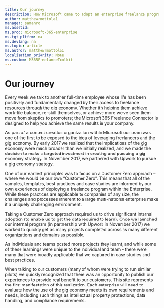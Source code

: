 ```yaml
---
title: Our journey 
description: How Microsoft came to adopt an enterprise freelance program
author: matthewrmottola1
manager: samanro
ms.assetid: 
ms.prod: microsoft-365-enterprise
ms.tgt_pltfrm: na
ms.devlang: na
ms.topic: article
ms.author: matthewrmottola1
localization_priority: None 
ms.custom: M365FreelanceToolkit
---
```

Our journey 
======================================

Every week we talk to another full-time employee whose life has been positively
and fundamentally changed by their access to freelance resources through the gig
economy. Whether it’s helping them achieve work-life balance, re-skill
themselves, or achieve more we’ve seen them move from skeptics to promoters; the
Microsoft 365 Freelance Connector is designed to help you achieve the same results in
your company. 

As part of a content creation organization within Microsoft our team was one of
the first to be exposed to the idea of leveraging freelancers and the gig
economy. By early 2017 we realized that the implications of the gig economy were
much broader than we initially realized, and we made the decision to make a
targeted investment in creating and pursuing a gig economy strategy. In November 
2017, we partnered with Upwork to pursue a gig economy strategy. 

One of our earliest principles was to focus on a Customer Zero approach – where
we would be our own “Customer Zero”. This means that all of the samples,
templates, best practices and case studies are informed by our own experiences
of deploying a freelance program within the Enterprise. While these practices
are applicable to companies of any size, the challenges and processes inherent
to a large multi-national enterprise make it a uniquely challenging
environment.  

Taking a Customer Zero approach required us to drive significant internal
adoption (to enable us to get the data required to learn). Once we launched our
internal program (in partnership with Upwork in November 2017) we worked to
quickly get as many projects completed across as many different organizations
and domains as possible.  

As individuals and teams posted more projects they learnt, and while some of
these learnings were unique to the individual and team – there were many that
were broadly applicable that we captured in case studies and best practices. 

When talking to our customers (many of whom were trying to run similar pilots)
we quickly recognized that there was an opportunity to publish our experiences
to provide real benefit to our customers. This site represents the first
manifestation of this realization. Each enterprise will need to evaluate how 
the use of the gig economy meets its own requirements and needs, including such 
things as intellectual property protections, data handling, and compliance requirements.
